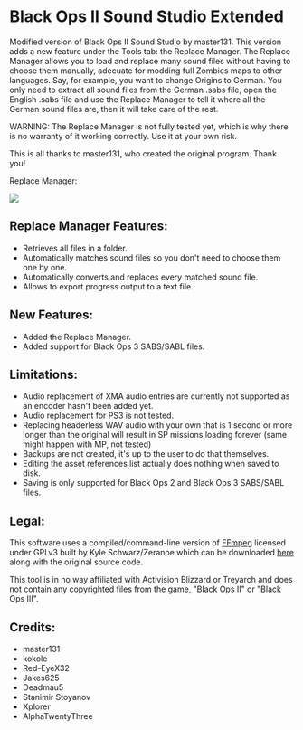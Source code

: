 # Black Ops II Sound Studio Extended
Modified version of Black Ops II Sound Studio by master131. This version adds a new feature under the Tools tab: the Replace Manager.
The Replace Manager allows you to load and replace many sound files without having to choose them manually, adecuate for modding full Zombies maps to
other languages. Say, for example, you want to change Origins to German. You only need to extract all sound files from the German .sabs file, open the English
.sabs file and use the Replace Manager to tell it where all the German sound files are, then it will take care of the rest.

WARNING: The Replace Manager is not fully tested yet, which is why there is no warranty of it working correctly. Use it at your own risk.

This is all thanks to master131, who created the original program. Thank you!

Replace Manager:

![](https://github.com/tovaru/Black-Ops-II-Sound-Studio-Extended/blob/master/screenshots/replace_manager_v2_ss.jpg?raw=true)

## Replace Manager Features:
* Retrieves all files in a folder.
* Automatically matches sound files so you don't need to choose them one by one.
* Automatically converts and replaces every matched sound file.
* Allows to export progress output to a text file.

## New Features:
* Added the Replace Manager.
* Added support for Black Ops 3 SABS/SABL files.

## Limitations:
* Audio replacement of XMA audio entries are currently not supported as an encoder hasn't been added yet.
* Audio replacement for PS3 is not tested.
* Replacing headerless WAV audio with your own that is 1 second or more longer than the original will result in SP missions loading forever (same might happen with MP, not tested)
* Backups are not created, it's up to the user to do that themselves.
* Editing the asset references list actually does nothing when saved to disk.
* Saving is only supported for Black Ops 2 and Black Ops 3 SABS/SABL files.

## Legal:
This software uses a compiled/command-line version of [FFmpeg](http://ffmpeg.org/) licensed under GPLv3 built by Kyle Schwarz/Zeranoe which can be downloaded [here](https://ffmpeg.zeranoe.com/builds/) along with the original source code.

This tool is in no way affiliated with Activision Blizzard or Treyarch and does not contain any copyrighted files from the game, "Black Ops II" or "Black Ops III".

## Credits:
* master131
* kokole
* Red-EyeX32
* Jakes625
* Deadmau5
* Stanimir Stoyanov
* Xplorer
* AlphaTwentyThree
